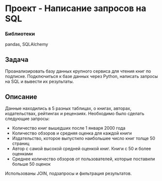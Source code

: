 # Проект - Написание запросов на SQL

### Библиотеки
pandas, SQLAlchemy

## Задача
Проанализировать базу данных крупного сервиса для чтения книг по подписке.
Подключиться к базе данных через Python, написать запросы на SQL и вывести их результаты.

## Описание
Данные находились в 5 разных таблицах, о книгах, авторах, издательствах, рейтингах и рецензиях. Необходимо было сделать следующие запросы:

   - Количество книг вышедших после 1 января 2000 года
   - Количество обзоров и средняя оценка для каждой книги
   - Издательство, которое выпустило наибольшее число книг толще 50 страниц
   - Автор с самой высокой средней оценкой книг. Книги с 50 и более оценками
   - Среднее количество обзоров от пользователей, которые поставили больше 50 оценок

Использованы JOIN, подзапросы и фильтрация результатов.